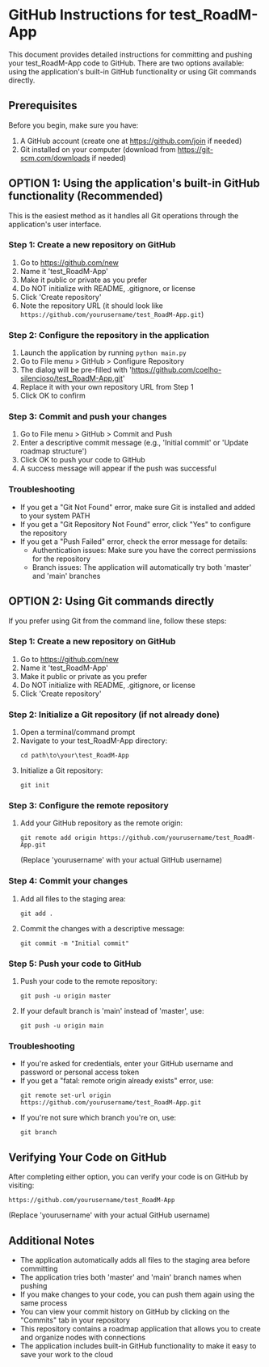 # GitHub Instructions for test_RoadM-App

This document provides detailed instructions for committing and pushing your test_RoadM-App code to GitHub. There are two options available: using the application's built-in GitHub functionality or using Git commands directly.

## Prerequisites

Before you begin, make sure you have:
1. A GitHub account (create one at https://github.com/join if needed)
2. Git installed on your computer (download from https://git-scm.com/downloads if needed)

## OPTION 1: Using the application's built-in GitHub functionality (Recommended)

This is the easiest method as it handles all Git operations through the application's user interface.

### Step 1: Create a new repository on GitHub
1. Go to https://github.com/new
2. Name it 'test_RoadM-App'
3. Make it public or private as you prefer
4. Do NOT initialize with README, .gitignore, or license
5. Click 'Create repository'
6. Note the repository URL (it should look like `https://github.com/yourusername/test_RoadM-App.git`)

### Step 2: Configure the repository in the application
1. Launch the application by running `python main.py`
2. Go to File menu > GitHub > Configure Repository
3. The dialog will be pre-filled with 'https://github.com/coelho-silencioso/test_RoadM-App.git'
4. Replace it with your own repository URL from Step 1
5. Click OK to confirm

### Step 3: Commit and push your changes
1. Go to File menu > GitHub > Commit and Push
2. Enter a descriptive commit message (e.g., 'Initial commit' or 'Update roadmap structure')
3. Click OK to push your code to GitHub
4. A success message will appear if the push was successful

### Troubleshooting
- If you get a "Git Not Found" error, make sure Git is installed and added to your system PATH
- If you get a "Git Repository Not Found" error, click "Yes" to configure the repository
- If you get a "Push Failed" error, check the error message for details:
  - Authentication issues: Make sure you have the correct permissions for the repository
  - Branch issues: The application will automatically try both 'master' and 'main' branches

## OPTION 2: Using Git commands directly

If you prefer using Git from the command line, follow these steps:

### Step 1: Create a new repository on GitHub
1. Go to https://github.com/new
2. Name it 'test_RoadM-App'
3. Make it public or private as you prefer
4. Do NOT initialize with README, .gitignore, or license
5. Click 'Create repository'

### Step 2: Initialize a Git repository (if not already done)
1. Open a terminal/command prompt
2. Navigate to your test_RoadM-App directory:
   ```
   cd path\to\your\test_RoadM-App
   ```
3. Initialize a Git repository:
   ```
   git init
   ```

### Step 3: Configure the remote repository
1. Add your GitHub repository as the remote origin:
   ```
   git remote add origin https://github.com/yourusername/test_RoadM-App.git
   ```
   (Replace 'yourusername' with your actual GitHub username)

### Step 4: Commit your changes
1. Add all files to the staging area:
   ```
   git add .
   ```
2. Commit the changes with a descriptive message:
   ```
   git commit -m "Initial commit"
   ```

### Step 5: Push your code to GitHub
1. Push your code to the remote repository:
   ```
   git push -u origin master
   ```
2. If your default branch is 'main' instead of 'master', use:
   ```
   git push -u origin main
   ```

### Troubleshooting
- If you're asked for credentials, enter your GitHub username and password or personal access token
- If you get a "fatal: remote origin already exists" error, use:
  ```
  git remote set-url origin https://github.com/yourusername/test_RoadM-App.git
  ```
- If you're not sure which branch you're on, use:
  ```
  git branch
  ```

## Verifying Your Code on GitHub

After completing either option, you can verify your code is on GitHub by visiting:
```
https://github.com/yourusername/test_RoadM-App
```
(Replace 'yourusername' with your actual GitHub username)

## Additional Notes

- The application automatically adds all files to the staging area before committing
- The application tries both 'master' and 'main' branch names when pushing
- If you make changes to your code, you can push them again using the same process
- You can view your commit history on GitHub by clicking on the "Commits" tab in your repository
- This repository contains a roadmap application that allows you to create and organize nodes with connections
- The application includes built-in GitHub functionality to make it easy to save your work to the cloud